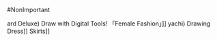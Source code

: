 #NonImportant

ard Deluxe) Draw with Digital Tools! 「Female Fashion」]]
yachi) Drawing Dress]]
Skirts]]
